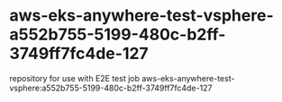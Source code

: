 # aws-eks-anywhere-test-vsphere-a552b755-5199-480c-b2ff-3749ff7fc4de-127
repository for use with E2E test job aws-eks-anywhere-test-vsphere:a552b755-5199-480c-b2ff-3749ff7fc4de-127
